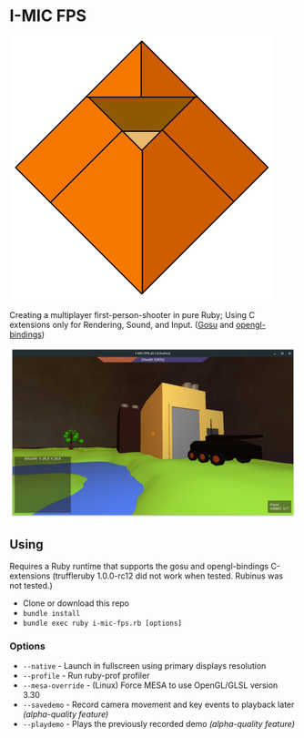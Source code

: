 # I-MIC FPS
![logo](https://raw.githubusercontent.com/cyberarm/i-mic-fps/master/svg/logo.svg)

Creating a multiplayer first-person-shooter in pure Ruby; Using C extensions only for Rendering, Sound, and Input. ([Gosu](https://libgosu.org) and [opengl-bindings](https://github.com/vaiorabbit/ruby-opengl/))

![screenshot](https://raw.githubusercontent.com/cyberarm/i-mic-fps/master/screenshots/screenshot-game.png)

## Using
Requires a Ruby runtime that supports the gosu and opengl-bindings C-extensions (truffleruby 1.0.0-rc12 did not work when tested. Rubinus was not tested.)
* Clone or download this repo
* `bundle install`
* `bundle exec ruby i-mic-fps.rb [options]`

### Options
* `--native` - Launch in fullscreen using primary displays resolution
* `--profile` - Run ruby-prof profiler
* `--mesa-override` - (Linux) Force MESA to use OpenGL/GLSL version 3.30
* `--savedemo` - Record camera movement and key events to playback later *(alpha-quality feature)*
* `--playdemo` - Plays the previously recorded demo *(alpha-quality feature)*
